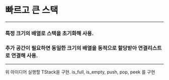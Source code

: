 # 빠르고 큰 스택
---
### 특정 크기의 배열로 스택을 초기화해 사용.
### 추가 공간이 필요하면 동일한 크기의 배열을 동적으로 할당받아 연결리스트로 연결해 사용.
---
위 아이디어 실행할 TStack을 구현.
is_full, is_empty, push, pop, peek 를 구현
